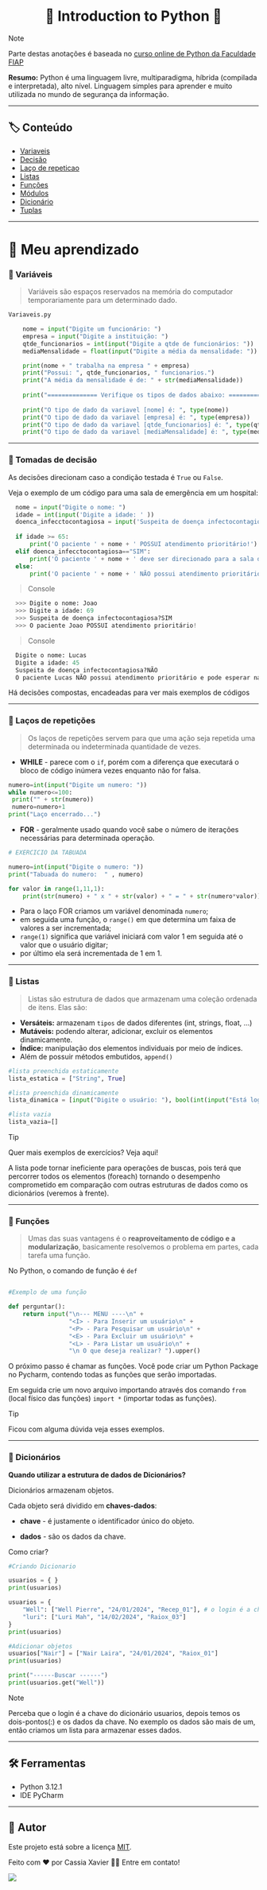 <h1 align="center">
    <a>🔗 Introduction to Python 🐍</a>
	
</h1>

> [!NOTE]
>  Parte destas anotações é baseada no [curso online de Python da Faculdade FIAP](https://on.fiap.com.br/local/nanocourses/index.php)

**Resumo:** Python é uma linguagem livre, multiparadigma, híbrida (compilada e interpretada), alto nível.
Linguagem simples para aprender e muito utilizada no mundo de segurança da informação.

---
## 🏷️ Conteúdo

- [Variaveis](#variaveis)
- [Decisão](#decisao)
- [Laço de repeticao](#laco-de-repeticao)
- [Listas](#Listas)
- [Funções](#funcoes)
- [Módulos](#modulos)
- [Dicionário](#dicionario)
- [Tuplas](#tuplas)

---

# 📓 Meu aprendizado

### 📌 Variáveis
> Variáveis são espaços  reservados  na  memória  do computador temporariamente para um determinado dado. 

```python
Variaveis.py

    nome = input("Digite um funcionário: ")
    empresa = input("Digite a instituição: ")
    qtde_funcionarios = int(input("Digite a qtde de funcionários: "))
    mediaMensalidade = float(input("Digite a média da mensalidade: "))

    print(nome + " trabalha na empresa " + empresa)
    print("Possui: ", qtde_funcionarios, " funcionarios.")
    print("A média da mensalidade é de: " + str(mediaMensalidade))
    
    print("============== Verifique os tipos de dados abaixo: ==============")
    
    print("O tipo de dado da variavel [nome] é: ", type(nome))
    print("O tipo de dado da variavel [empresa] é: ", type(empresa))
    print("O tipo de dado da variavel [qtde_funcionarios] é: ", type(qtde_funcionarios))
    print("O tipo de dado da variavel [mediaMensalidade] é: ", type(mediaMensalidade))
```

---


### 📌 Tomadas de decisão
  As decisões direcionam caso a condição testada é  `True` ou `False`. 
  
  Veja o exemplo de um código para uma sala de emergência em um hospital:


```python
  nome = input("Digite o nome: ")
  idade = int(input('Digite a idade: ' ))
  doenca_infecctocontagiosa = input('Suspeita de doença infectocontagiosa?').upper()
  
  if idade >= 65:
      print('O paciente ' + nome + ' POSSUI atendimento prioritário!')
  elif doenca_infecctocontagiosa=="SIM":
      print('O paciente ' + nome + ' deve ser direcionado para a sala de espera de reserva.')
  else:
      print('O paciente ' + nome + ' NÃO possui atendimento prioritário e pode esperar na sala comum!')
```

> Console

```python
  >>> Digite o nome: Joao
  >>> Digite a idade: 69
  >>> Suspeita de doença infectocontagiosa?SIM
  >>> O paciente Joao POSSUI atendimento prioritário!
```
> Console

```python
  Digite o nome: Lucas
  Digite a idade: 45
  Suspeita de doença infectocontagiosa?NÃO
  O paciente Lucas NÃO possui atendimento prioritário e pode esperar na sala comum!
```

Há decisões compostas, encadeadas para ver mais exemplos de códigos 

---

### 📌 Laços de repetições

> Os laços de repetições servem para que uma ação seja repetida uma determinada ou indeterminada quantidade de vezes.

- **WHILE** - parece com o `if`, porém com a diferença que executará o bloco de código inúmera vezes enquanto não for falsa.

```python
numero=int(input("Digite um numero: "))
while numero<=100:
 print("" + str(numero))
 numero=numero+1
print("Laço encerrado...")
```

- **FOR** - geralmente usado quando você sabe o número de iterações necessárias para determinada operação.

```python
# EXERCICIO DA TABUADA

numero=int(input("Digite o numero: "))
print("Tabuada do numero:  " , numero)

for valor in range(1,11,1):
    print(str(numero) + " x " + str(valor) + " = " + str(numero*valor))
```

- Para o laço FOR criamos um variável denominada `numero`;
- em seguida uma função, o `range()` em que determina um faixa de valores a ser incrementada;
- `range(1)` significa que variável iniciará com valor 1 em seguida até o valor que o usuário digitar;
- por último ela será incrementada de 1 em 1.
---

### 📌 Listas

> Listas são estrutura de dados que armazenam uma coleção ordenada de itens.
Elas são:
- **Versáteis:** armazenam `tipos` de dados diferentes (int, strings, float, ...)
- **Mutáveis:** podendo alterar, adicionar, excluir os elementos dinamicamente.
- **Índice:** manipulação dos elementos individuais por meio de índices.
- Além de possuir métodos embutidos, `append()`


```python
#lista preenchida estaticamente
lista_estatica = ["String", True]

#lista preenchida dinamicamente
lista_dinamica = [input("Digite o usuário: "), bool(int(input("Está logado? ")))]

#lista vazia
lista_vazia=[]
```
> [!TIP]
> Quer mais exemplos de exercícios? Veja aqui!

A lista pode tornar ineficiente para operações de buscas, pois terá que percorrer todos os elementos (foreach)
tornando o desempenho comprometido em comparação com outras estruturas de dados como os dicionários (veremos à frente).

---

### 📌 Funções

> Umas das suas vantagens é o **reaproveitamento de código e a modularização**, basicamente resolvemos o problema em partes, cada tarefa uma função.

No Python, o comando de função é `def`

```python

#Exemplo de uma função

def perguntar():
    return input("\n--- MENU ----\n" +
                 "<I> - Para Inserir um usuário\n" +
                 "<P> - Para Pesquisar um usuário\n" +
                 "<E> - Para Excluir um usuário\n" +
                 "<L> - Para Listar um usuário\n" +
                 "\n O que deseja realizar? ").upper()
```

O próximo passo é chamar as funções. Você pode criar um Python Package no Pycharm, contendo todas as funções que serão importadas.

Em seguida crie um novo arquivo importando através dos comando `from` (local físico das funções) `import *` (importar todas as funções).

> [!TIP]
> Ficou com alguma dúvida veja esses exemplos.

---

### 📌 Dicionários

**Quando utilizar a estrutura de dados de Dicionários?**


 Dicionários armazenam objetos.

 Cada objeto será dividido em **chaves-dados**:

 - **chave** -  é justamente o identificador único do objeto.
 
 - **dados** - são os dados da chave.

 Como criar?
 
```python
#Criando Dicionario

usuarios = { }
print(usuarios)

usuarios = {
    "Well": ["Well Pierre", "24/01/2024", "Recep_01"], # o login é a chave
    "luri": ["Luri Mah", "14/02/2024", "Raiox_03"]
}
print(usuarios)

#Adicionar objetos
usuarios["Nair"] = ["Nair Laira", "24/01/2024", "Raiox_01"]
print(usuarios)

print("------Buscar ------")
print(usuarios.get("Well"))
```
> [!NOTE]
> Perceba que o login é a chave do dicionário usuarios, depois temos os dois-pontos(:) e os dados da chave.
No exemplo os dados são mais de um, então criamos um lista para armazenar esses dados.

---


## 🛠 Ferramentas
- Python 3.12.1
- IDE PyCharm
  
---

## 📝 Autor

Este projeto está sobre a licença [MIT](./LICENSE).

Feito com ❤️ por Cassia Xavier 
👋🏽 Entre em contato!

<a href="https://www.linkedin.com/in/c%C3%A1ssia-xavier-mendes-dos-santos/" target="_blank"><img src="https://img.shields.io/badge/-LinkedIn-%230077B5?style=flat-square&logo=linkedin&logoColor=white" target="_blank"></a>  
